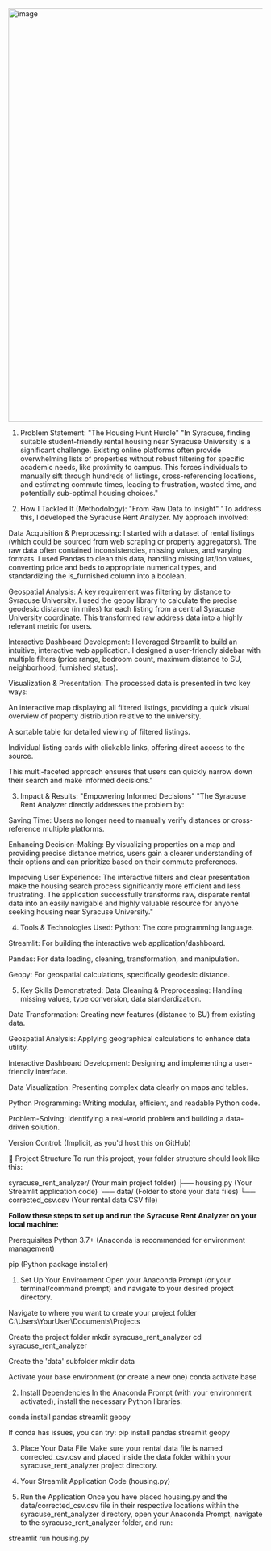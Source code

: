 <img width="1873" height="817" alt="image" src="https://github.com/user-attachments/assets/1215bb68-703c-424b-bd75-1449363461da" />

1. Problem Statement: "The Housing Hunt Hurdle"
"In Syracuse, finding suitable student-friendly rental housing near Syracuse University is a significant challenge. Existing online platforms often provide overwhelming lists of properties without robust filtering for specific academic needs, like proximity to campus. This forces individuals to manually sift through hundreds of listings, cross-referencing locations, and estimating commute times, leading to frustration, wasted time, and potentially sub-optimal housing choices."

2. How I Tackled It (Methodology): "From Raw Data to Insight"
"To address this, I developed the Syracuse Rent Analyzer. My approach involved:

Data Acquisition & Preprocessing: I started with a dataset of rental listings (which could be sourced from web scraping or property aggregators). The raw data often contained inconsistencies, missing values, and varying formats. I used Pandas to clean this data, handling missing lat/lon values, converting price and beds to appropriate numerical types, and standardizing the is_furnished column into a boolean.

Geospatial Analysis: A key requirement was filtering by distance to Syracuse University. I used the geopy library to calculate the precise geodesic distance (in miles) for each listing from a central Syracuse University coordinate. This transformed raw address data into a highly relevant metric for users.

Interactive Dashboard Development: I leveraged Streamlit to build an intuitive, interactive web application. I designed a user-friendly sidebar with multiple filters (price range, bedroom count, maximum distance to SU, neighborhood, furnished status).

Visualization & Presentation: The processed data is presented in two key ways:

An interactive map displaying all filtered listings, providing a quick visual overview of property distribution relative to the university.

A sortable table for detailed viewing of filtered listings.

Individual listing cards with clickable links, offering direct access to the source.

This multi-faceted approach ensures that users can quickly narrow down their search and make informed decisions."

3. Impact & Results: "Empowering Informed Decisions"
"The Syracuse Rent Analyzer directly addresses the problem by:

Saving Time: Users no longer need to manually verify distances or cross-reference multiple platforms.

Enhancing Decision-Making: By visualizing properties on a map and providing precise distance metrics, users gain a clearer understanding of their options and can prioritize based on their commute preferences.

Improving User Experience: The interactive filters and clear presentation make the housing search process significantly more efficient and less frustrating.
The application successfully transforms raw, disparate rental data into an easily navigable and highly valuable resource for anyone seeking housing near Syracuse University."

4. Tools & Technologies Used:
Python: The core programming language.

Streamlit: For building the interactive web application/dashboard.

Pandas: For data loading, cleaning, transformation, and manipulation.

Geopy: For geospatial calculations, specifically geodesic distance.

5. Key Skills Demonstrated:
Data Cleaning & Preprocessing: Handling missing values, type conversion, data standardization.

Data Transformation: Creating new features (distance to SU) from existing data.

Geospatial Analysis: Applying geographical calculations to enhance data utility.

Interactive Dashboard Development: Designing and implementing a user-friendly interface.

Data Visualization: Presenting complex data clearly on maps and tables.

Python Programming: Writing modular, efficient, and readable Python code.

Problem-Solving: Identifying a real-world problem and building a data-driven solution.

Version Control: (Implicit, as you'd host this on GitHub)

📁 Project Structure
To run this project, your folder structure should look like this:

syracuse_rent_analyzer/  (Your main project folder)
├── housing.py           (Your Streamlit application code)
└── data/                (Folder to store your data files)
    └── corrected_csv.csv  (Your rental data CSV file)

**Follow these steps to set up and run the Syracuse Rent Analyzer on your local machine:**

Prerequisites
Python 3.7+ (Anaconda is recommended for environment management)

pip (Python package installer)

1. Set Up Your Environment
Open your Anaconda Prompt (or your terminal/command prompt) and navigate to your desired project directory.

Navigate to where you want to create your project folder
C:\Users\YourUser\Documents\Projects 

Create the project folder
mkdir syracuse_rent_analyzer
cd syracuse_rent_analyzer

Create the 'data' subfolder
mkdir data

Activate your base environment (or create a new one)
conda activate base 

2. Install Dependencies
In the Anaconda Prompt (with your environment activated), install the necessary Python libraries:

conda install pandas streamlit geopy

 If conda has issues, you can try:
 pip install pandas streamlit geopy

3. Place Your Data File
Make sure your rental data file is named corrected_csv.csv and placed inside the data folder within your syracuse_rent_analyzer project directory.

4. Your Streamlit Application Code (housing.py)

5. Run the Application
Once you have placed housing.py and the data/corrected_csv.csv file in their respective locations within the syracuse_rent_analyzer directory, open your Anaconda Prompt, navigate to the syracuse_rent_analyzer folder, and run:

streamlit run housing.py
